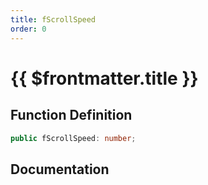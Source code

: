 ```yaml
---
title: fScrollSpeed
order: 0
---
```


# {{ $frontmatter.title }}

## Function Definition

```ts
public fScrollSpeed: number;
```

## Documentation

<!--@include: ./parts/fScrollSpeed.md-->

